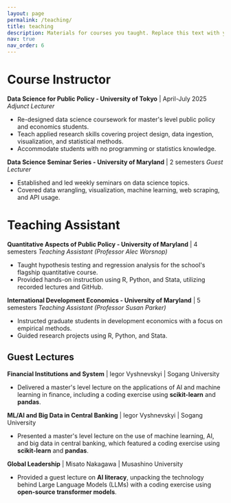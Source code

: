 ```yaml
---
layout: page
permalink: /teaching/
title: teaching
description: Materials for courses you taught. Replace this text with your description.
nav: true
nav_order: 6
---
```


# Course Instructor
**Data Science for Public Policy - University of Tokyo** | April-July 2025
*Adjunct Lecturer*
* Re-designed data science coursework for master's level public policy and economics students.
* Teach applied research skills covering project design, data ingestion, visualization, and statistical methods.
* Accommodate students with no programming or statistics knowledge.

**Data Science Seminar Series - University of Maryland** | 2 semesters
*Guest Lecturer*
* Established and led weekly seminars on data science topics.
* Covered data wrangling, visualization, machine learning, web scraping, and API usage.

# Teaching Assistant
**Quantitative Aspects of Public Policy - University of Maryland** | 4 semesters
*Teaching Assistant (Professor Alec Worsnop)*
* Taught hypothesis testing and regression analysis for the school's flagship quantitative course.
* Provided hands-on instruction using R, Python, and Stata, utilizing recorded lectures and GitHub.

**International Development Economics - University of Maryland** | 5 semesters
*Teaching Assistant (Professor Susan Parker)*
* Instructed graduate students in development economics with a focus on empirical methods.
* Guided research projects using R, Python, and Stata.

## Guest Lectures
**Financial Institutions and System** | Iegor Vyshnevskyi | Sogang University
* Delivered a master's level lecture on the applications of AI and machine learning in finance, including a coding exercise using **scikit-learn** and **pandas**.

**ML/AI and Big Data in Central Banking** | Iegor Vyshnevskyi | Sogang University
* Presented a master's level lecture on the use of machine learning, AI, and big data in central banking, which featured a coding exercise using **scikit-learn** and **pandas**.

**Global Leadership** | Misato Nakagawa | Musashino University
* Provided a guest lecture on **AI literacy**, unpacking the technology behind Large Language Models (LLMs) with a coding exercise using **open-source transformer models**.